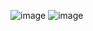 ![image](https://github.com/Ha3io/Maximum-Sum/assets/155388950/d1f0b7d9-f50c-4724-967f-ccae49cdefff)
![image](https://github.com/Ha3io/Maximum-Sum/assets/155388950/bc73c18b-802b-4f81-a551-5dc330ce8e28)
